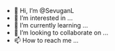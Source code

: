 - 👋 Hi, I’m @SevuganL
- 👀 I’m interested in ...
- 🌱 I’m currently learning ...
- 💞️ I’m looking to collaborate on ...
- 📫 How to reach me ...

<!---
SevuganL/SevuganL is a ✨ special ✨ repository because its `README.md` (this file) appears on your GitHub profile.
You can click the Preview link to take a look at your changes.
--->
